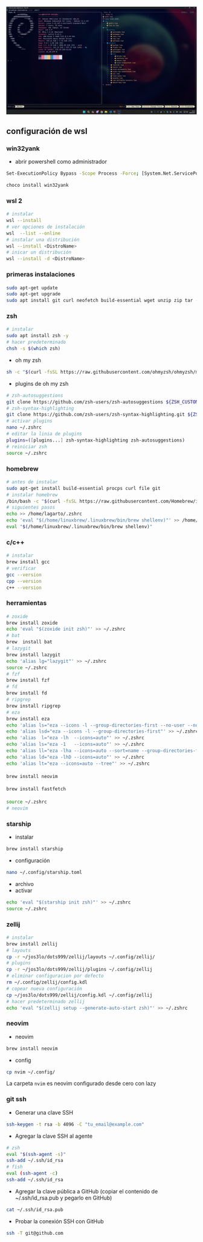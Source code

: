 ![enter image description here](https://raw.githubusercontent.com/jos3lo89/lain.dots/refs/heads/master/wallpapers/screenshot.png)

## configuración de wsl
### win32yank
- abrir powershell como administrador
```bash
Set-ExecutionPolicy Bypass -Scope Process -Force; [System.Net.ServicePointManager]::SecurityProtocol = [System.Net.ServicePointManager]::SecurityProtocol -bor 3072; iex ((New-Object System.Net.WebClient).DownloadString('https://community.chocolatey.org/install.ps1'))
```
```bash
choco install win32yank
```
### wsl 2
```bash
# instalar
wsl --install
# ver opciones de instalación
wsl  --list --online 
# instalar una distribución
wsl --install <DistroName>
# inicar un distribución 
wsl --install -d <DistroName>
```
### primeras instalaciones
```bash
sudo apt-get update
sudo apt-get upgrade
sudo apt install git curl neofetch build-essential wget unzip zip tar -y
```
### zsh
```bash
# instalar
sudo apt install zsh -y
# hacer predeterminado
chsh -s $(which zsh)
```
- oh my zsh
```bash
sh -c "$(curl -fsSL https://raw.githubusercontent.com/ohmyzsh/ohmyzsh/master/tools/install.sh)"
```
- plugins de oh my zsh
```bash
# zsh-autosuggestions
git clone https://github.com/zsh-users/zsh-autosuggestions ${ZSH_CUSTOM:-~/.oh-my-zsh/custom}/plugins/zsh-autosuggestions
# zsh-syntax-highlighting
git clone https://github.com/zsh-users/zsh-syntax-highlighting.git ${ZSH_CUSTOM:-~/.oh-my-zsh/custom}/plugins/zsh-syntax-highlighting
# activar plugins
nano ~/.zshrc
# editar la linia de plugins
plugins=([plugins...] zsh-syntax-highlighting zsh-autosuggestions)
# reiniciar zsh
source ~/.zshrc
```
### homebrew
```bash
# antes de instalar
sudo apt-get install build-essential procps curl file git
# instalar homebrew
/bin/bash -c "$(curl -fsSL https://raw.githubusercontent.com/Homebrew/install/HEAD/install.sh)"
# siguientes pasos
echo >> /home/lagarto/.zshrc
echo 'eval "$(/home/linuxbrew/.linuxbrew/bin/brew shellenv)"' >> /home/lagarto/.zshrc
eval "$(/home/linuxbrew/.linuxbrew/bin/brew shellenv)"
```
### c/c++
```bash
# instalar
brew install gcc
# verificar
gcc --version
cpp --version
c++ --version
```
### herramientas 
```bash
# zoxide
brew install zoxide
echo 'eval "$(zoxide init zsh)"' >> ~/.zshrc
# bat
brew  install bat
# lazygit
brew install lazygit
echo 'alias lg="lazygit"' >> ~/.zshrc
source ~/.zshrc 
# fzf
brew install fzf
# fd
brew install fd
# ripgrep
brew install ripgrep
# eza
brew install eza
echo 'alias ls="eza --icons -l --group-directories-first --no-user --no-time"' >> ~/.zshrc 
echo 'alias lsd="eza --icons -l --group-directories-first"' >> ~/.zshrc 
echo 'alias  l="eza -lh  --icons=auto"' >> ~/.zshrc 
echo 'alias ls="eza -1   --icons=auto"' >> ~/.zshrc 
echo 'alias ll="eza -lha --icons=auto --sort=name --group-directories-first"' >> ~/.zshrc 
echo 'alias ld="eza -lhD --icons=auto"' >> ~/.zshrc 
echo 'alias lt="eza --icons=auto --tree"' >> ~/.zshrc

brew install neovim

brew install fastfetch

source ~/.zshrc
# neovim
```
### starship
- instalar
```bash
brew install starship
```
- configuración
```bash
nano ~/.config/starship.toml
```
- archivo
- activar
```bash
echo 'eval "$(starship init zsh)"' >> ~/.zshrc
source ~/.zshrc
```
### zellij
```bash
# instalar
brew install zellij
# layouts
cp -r ~/jos3lo/dots999/zellij/layouts ~/.config/zellij/
# plugins
cp -r ~/jos3lo/dots999/zellij/plugins ~/.config/zellij
# eliminar configuracion por defecto
rm ~/.config/zellij/config.kdl
# copear nueva configuración
cp ~/jos3lo/dots999/zellij/config.kdl ~/.config/zellij
# hacer predeterminado zellij
echo 'eval "$(zellij setup --generate-auto-start zsh)"' >> ~/.zshrc
```
### neovim 
- neovim
```bash
brew install neovim
```
- config
```bash
cp nvim ~/.config/
```
La carpeta `nvim` es neovim configurado desde cero con lazy

### git ssh
- Generar una clave SSH
```bash
ssh-keygen -t rsa -b 4096 -C "tu_email@example.com"
```
- Agregar la clave SSH al agente
```bash
# zsh
eval "$(ssh-agent -s)"
ssh-add ~/.ssh/id_rsa
# fish
eval (ssh-agent -c)
ssh-add ~/.ssh/id_rsa
```
- Agregar la clave pública a GitHub (copiar el contenido de ~/.ssh/id_rsa.pub y pegarlo en GitHub)
```bash
cat ~/.ssh/id_rsa.pub
```
- Probar la conexión SSH con GitHub
```bash
ssh -T git@github.com
```
